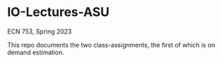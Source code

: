 # IO-Lectures-ASU
ECN 753, Spring 2023

This repo documents the two class-assignments, the first of which is on demand estimation. 
